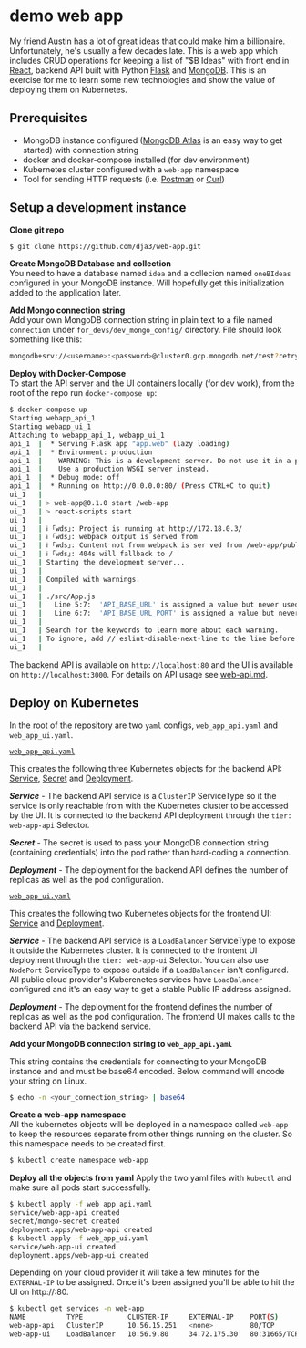 # demo web app #
My friend Austin has a lot of great ideas that could make him a billionaire. Unfortunately, he's usually a few decades late. This is a web app which includes CRUD operations for keeping a list of "$B Ideas" with front end in [React](reactjs.org), backend API built with Python [Flask](https://www.fullstackpython.com/flask.html) and [MongoDB](www.mongodb.com). This is an exercise for me to learn some new technologies and show the value of deploying them on Kubernetes.

## Prerequisites ##
* MongoDB instance configured ([MongoDB Atlas](mongodb.com/cloud/atlas) is an easy way to get started) with connection string
* docker and docker-compose installed (for dev environment)
* Kubernetes cluster configured with a `web-app` namespace
* Tool for sending HTTP requests (i.e. [Postman](https://www.getpostman.com/) or [Curl](https://curl.haxx.se/))
 
## Setup a development instance ##
**Clone git repo**  
```bash
$ git clone https://github.com/dja3/web-app.git
```

**Create MongoDB Database and collection**  
You need to have a database named `idea` and a collecion named `oneBIdeas` configured in your MongoDB instance. Will hopefully get this initialization added to the application later.

**Add Mongo connection string**  
Add your own MongoDB connection string in plain text to a file named `connection` under `for_devs/dev_mongo_config/` directory. File should look something like this:
```bash
mongodb+srv://<username>:<password>@cluster0.gcp.mongodb.net/test?retryWrites=true&w=majority
```

**Deploy with  Docker-Compose**  
To start the API server and the UI containers locally (for dev work), from the root of the repo run `docker-compose up`:
```bash
$ docker-compose up
Starting webapp_api_1
Starting webapp_ui_1
Attaching to webapp_api_1, webapp_ui_1
api_1  |  * Serving Flask app "app.web" (lazy loading)
api_1  |  * Environment: production
api_1  |    WARNING: This is a development server. Do not use it in a production deployment.
api_1  |    Use a production WSGI server instead.
api_1  |  * Debug mode: off
api_1  |  * Running on http://0.0.0.0:80/ (Press CTRL+C to quit)
ui_1   | 
ui_1   | > web-app@0.1.0 start /web-app
ui_1   | > react-scripts start
ui_1   | 
ui_1   | ℹ ｢wds｣: Project is running at http://172.18.0.3/
ui_1   | ℹ ｢wds｣: webpack output is served from 
ui_1   | ℹ ｢wds｣: Content not from webpack is ser ved from /web-app/public
ui_1   | ℹ ｢wds｣: 404s will fallback to /
ui_1   | Starting the development server...
ui_1   | 
ui_1   | Compiled with warnings.
ui_1   | 
ui_1   | ./src/App.js
ui_1   |   Line 5:7:  'API_BASE_URL' is assigned a value but never used       no-unused-vars
ui_1   |   Line 6:7:  'API_BASE_URL_PORT' is assigned a value but never used  no-unused-vars
ui_1   | 
ui_1   | Search for the keywords to learn more about each warning.
ui_1   | To ignore, add // eslint-disable-next-line to the line before.
ui_1   | 
```

The backend API is available on `http://localhost:80` and the UI is available on `http://localhost:3000`. For details on API usage see [web-api.md](web-api.md).

## Deploy on Kubernetes ##
In the root of the repository are two `yaml` configs, `web_app_api.yaml` and `web_app_ui.yaml`. 

[`web_app_api.yaml`](web_app_api.yaml)  

This creates the following three Kubernetes objects for the backend API: [Service](https://kubernetes.io/docs/concepts/services-networking/service/), [Secret](https://kubernetes.io/docs/concepts/configuration/secret/) and [Deployment](https://kubernetes.io/docs/concepts/workloads/controllers/deployment/).

***Service*** - The backend API service is a `ClusterIP` ServiceType so it the service is only reachable from with the Kubernetes cluster to be accessed by the UI. It is connected to the backend API deployment through the `tier: web-app-api` Selector.

***Secret*** - The secret is used to pass your MongoDB connection string (containing credentials) into the pod rather than hard-coding a connection.

***Deployment*** - The deployment for the backend API defines the number of replicas as well as the pod configuration.

[`web_app_ui.yaml`](web_app_ui.yaml) 

This creates the following two Kubernetes objects for the frontend UI: [Service](https://kubernetes.io/docs/concepts/services-networking/service/) and [Deployment](https://kubernetes.io/docs/concepts/workloads/controllers/deployment/).

***Service*** - The backend API service is a `LoadBalancer` ServiceType to expose it outside the Kubernetes cluster. It is connected to the frontent UI deployment through the `tier: web-app-ui` Selector. You can also use `NodePort` ServiceType to expose outside if a `LoadBalancer` isn't configured. All public cloud provider's Kuberenetes services have `LoadBalancer` configured and it's an easy way to get a stable Public IP address assigned.

***Deployment*** - The deployment for the frontend defines the number of replicas as well as the pod configuration. The frontend UI makes calls to the backend API via the backend service.

**Add your MongoDB connection string to `web_app_api.yaml`**  

This string contains the credentials for connecting to your MongoDB instance and and must be base64 encoded. Below command will encode your string on Linux.
```bash
$ echo -n <your_connection_string> | base64
```

**Create a web-app namespace**  
All the kubernetes objects will be deployed in a namespace called `web-app` to keep the resources separate from other things running on the cluster. So this namespace needs to be created first.
```bash
$ kubectl create namespace web-app
```

**Deploy all the objects from yaml**
Apply the two yaml files with `kubectl` and make sure all pods start successfully.

```bash
$ kubectl apply -f web_app_api.yaml 
service/web-app-api created
secret/mongo-secret created
deployment.apps/web-app-api created
$ kubectl apply -f web_app_ui.yaml 
service/web-app-ui created
deployment.apps/web-app-ui created
```

Depending on your cloud provider it will take a few minutes for the `EXTERNAL-IP` to be assigned. Once it's been assigned you'll be able to hit the UI on http://<EXTERNAL-IP>:80. 

```bash
$ kubectl get services -n web-app
NAME          TYPE           CLUSTER-IP     EXTERNAL-IP    PORT(S)        AGE
web-app-api   ClusterIP      10.56.15.251   <none>         80/TCP         15m
web-app-ui    LoadBalancer   10.56.9.80     34.72.175.30   80:31665/TCP   4d5h
```
